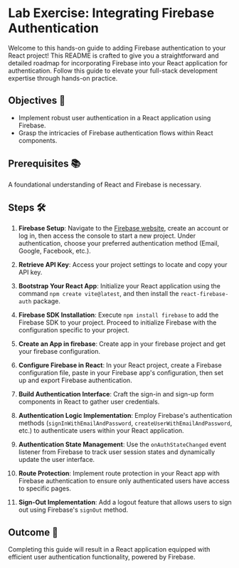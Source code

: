 # Lab Exercise: Integrating Firebase Authentication

Welcome to this hands-on guide to adding Firebase authentication to your React project! This README is crafted to give you a straightforward and detailed roadmap for incorporating Firebase into your React application for authentication. Follow this guide to elevate your full-stack development expertise through hands-on practice.

## Objectives 🎯

- Implement robust user authentication in a React application using Firebase.
- Grasp the intricacies of Firebase authentication flows within React components.

## Prerequisites 📚

A foundational understanding of React and Firebase is necessary.

## Steps 🛠

1. **Firebase Setup**: Navigate to the [Firebase website](https://firebase.google.com/), create an account or log in, then access the console to start a new project. Under authentication, choose your preferred authentication method (Email, Google, Facebook, etc.).

2. **Retrieve API Key**: Access your project settings to locate and copy your API key.

3. **Bootstrap Your React App**: Initialize your React application using the command `npm create vite@latest`, and then install the `react-firebase-auth` package.

4. **Firebase SDK Installation**: Execute `npm install firebase` to add the Firebase SDK to your project. Proceed to initialize Firebase with the configuration specific to your project.

5. **Create an App in firebase**: Create app in your firebase project and get your firebase configuration.

5. **Configure Firebase in React**: In your React project, create a Firebase configuration file, paste in your Firebase app's configuration, then set up and export Firebase authentication.

6. **Build Authentication Interface**: Craft the sign-in and sign-up form components in React to gather user credentials.

7. **Authentication Logic Implementation**: Employ Firebase's authentication methods (`signInWithEmailAndPassword`, `createUserWithEmailAndPassword`, etc.) to authenticate users within your React application.

8. **Authentication State Management**: Use the `onAuthStateChanged` event listener from Firebase to track user session states and dynamically update the user interface.

9. **Route Protection**: Implement route protection in your React app with Firebase authentication to ensure only authenticated users have access to specific pages.

10. **Sign-Out Implementation**: Add a logout feature that allows users to sign out using Firebase's `signOut` method.

## Outcome 🎉

Completing this guide will result in a React application equipped with efficient user authentication functionality, powered by Firebase.
